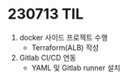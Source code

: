 # 230713 TIL
1. docker 사이드 프로젝트 수행
    *  Terraform(ALB) 작성
2. Gitlab CI/CD 연동
    * YAML 및 Gitlab runner 설치